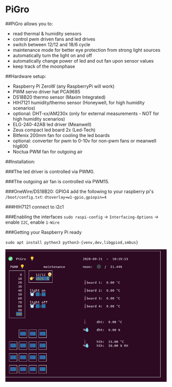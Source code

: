 # PiGro

##PiGro allows you to:

- read thermal & humidity sensors
- control pwm driven fans and led drives
- switch between 12/12 and 18/6 cycle
- maintenance mode for better eye protection from strong light sources
- automatically turn the light on and off
- automatically change power of led and out fan upon sensor values
- keep track of the moonphase

##Hardware setup:

- Raspberry Pi ZeroW (any RaspberryPi will work)
- PWM servo driver hat PCA9685
- DS18B20 thermo sensor (Maxim Integrated)
- HIH7121 humidity/thermo sensor (Honeywell, for high humidity scenarios)
- optional: DHT-xx/AM230x (only for external measurements - NOT for high humidity scenarios)
- ELG-240-42AB led driver (Meanwell)
- Zeus compact led board 2x (Led-Tech)
- Bitfenix 200mm fan for cooling the led boards
- optional: converter for pwm to 0-10v for non-pwm fans or meanwell hlg600
- Noctua PWM fan for outgoing air


##Installation:

###The led driver is controlled via PWM0.

###The outgoing air fan is controlled via PWM15.

###OneWire/DS18B20: GPIO4
add the following to your raspberry pi's `/boot/config.txt`:
`dtoverlay=w1-gpio,gpiopin=4`

###HIH7121
connect to i2c1

###Enabling the interfaces
`sudo raspi-config`
-> `Interfacing-Options` -> enable `I2C`, enable `1-Wire`

###Getting your Raspberry Pi ready

`sudo apt install python3 python3-{venv,dev,libgpiod,smbus}`

![Screenshot](img_pigro.png)
